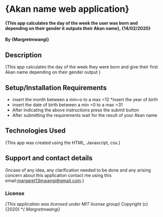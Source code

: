 
  # {Akan name web application}
#### {This app  calculates the day of the week  the user was born and depending on their gender it outputs their Akan name}, {14/02/2020}
#### By **{Margretmwangi}**
## Description
{This app calculates the day of the week  they were born and give their first  Akan name  depending on their gender output }
## Setup/Installation Requirements
* insert the month between a min=o to a max =12
*insert the year of birth
* insert the date of birth between a min =0 to a max =31
* After indicating the above instructions press the submit button
* After submitting  the requirements wait for the result of your Akan name
## Technologies Used
{This app was created using the HTML, Javascript, css.}
## Support and contact details
{Incase of any idea, any clarification needed to be done and any arising concern about this application contact me using this email:margaret13mwangi@gmail.com.}
### License
*{This application was licensed under MIT license group}*
Copyright (c) {2020} **{ Margretmwangi}*